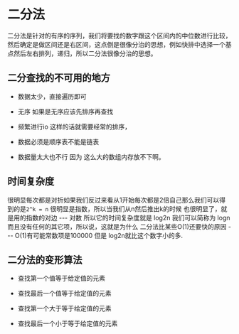 # 二分法

二分法是针对的有序的序列，我们将要找的数字跟这个区间内的中位数进行比较，然后确定是做区间还是右区间，这点倒是很像分治的思想，例如快排中选择一个基点然后左右排列，递归，所以二分法很像分治的思想。

## 二分查找的不可用的地方

- 数据太少，直接遍历即可

- 无序 如果是无序应该先排序再查找

- 频繁进行io 这样的话就需要经常的排序，

- 数据必须是顺序表不能是链表

- 数据量太大也不行 因为 这么大的数组内存放不下啊。

## 时间复杂度

很明显每次都是对折如果我们反过来看从1开始每次都是2倍自己那么我们可以得到的是`2^k = n` 很明显是指数，所以当我们从n然后推出k的时候
也很明显了，就是用的指数的对边 --- 对数 所以它的时间复杂度就是 log2n 我们可以简称为 logn 而且没有任何的其它项，所以说，这就是为什么
二分法比某些O(1)还要快的原因 ---  O(1)有可能常数项是100000 但是 log2n就比这个数字小的多.

## 二分法的变形算法

- 查找第一个值等于给定值的元素

- 查找最后一个值等于给定值的元素

- 查找第一个大于等于给定值的元素

- 查找最后一个小于等于给定值的元素
